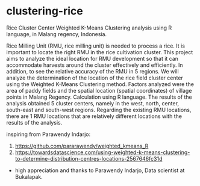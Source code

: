 # clustering-rice
Rice Cluster Center Weighted K-Means Clustering analysis using R language, in Malang regency, Indonesia.

Rice Milling Unit (RMU, rice milling unit) is needed to process a rice. It is important to locate the right RMU in the rice cultivation cluster. This project aims to analyze the ideal location for RMU development so that it can accommodate harvests around the cluster effectively and efficiently. In addition, to see the relative accuracy of the RMU in 5 regions. We will analyze the determination of the location of the rice field cluster center using the Weighted K-Means Clustering method. Factors analyzed were the area of paddy fields and the spatial location (spatial coordinates) of village points in Malang Regency. Calculation using R language. The results of the analysis obtained 5 cluster centers, namely in the west, north, center, south-east and south-west regions. Regarding the existing RMU locations, there are 1 RMU locations that are relatively different locations with the results of the analysis.


inspiring from Parawendy Indarjo:
1. https://github.com/pararawendy/weighted_kmeans_R
2. https://towardsdatascience.com/using-weighted-k-means-clustering-to-determine-distribution-centres-locations-2567646fc31d

- high appreciation and thanks to Parawendy Indarjo, Data scientist at Bukalapak.
